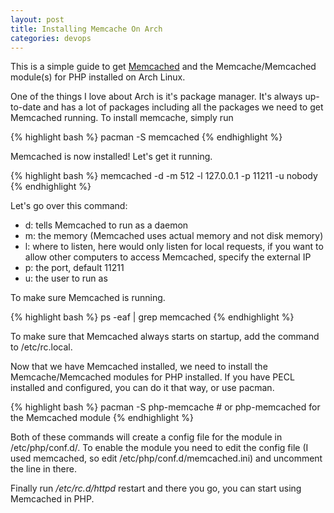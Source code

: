 ```yaml
---
layout: post
title: Installing Memcache On Arch
categories: devops
---
```

This is a simple guide to get [Memcached](http://memcached.org/) and the Memcache/Memcached module(s) for PHP installed on Arch Linux.

One of the things I love about Arch is it's package manager. It's always up-to-date and has a lot of packages including all the packages we need to get Memcached running. To install memcache, simply run

{% highlight bash %}
pacman -S memcached
{% endhighlight %}

Memcached is now installed! Let's get it running.

{% highlight bash %}
memcached -d -m 512 -l 127.0.0.1 -p 11211 -u nobody
{% endhighlight %}

Let's go over this command:

* d: tells Memcached to run as a daemon
* m: the memory (Memcached uses actual memory and not disk memory)
* l: where to listen, here would only listen for local requests, if you want to allow other computers to access Memcached, specify the external IP
* p: the port, default 11211
* u: the user to run as

To make sure Memcached is running.

{% highlight bash %}
ps -eaf | grep memcached
{% endhighlight %}

To make sure that Memcached always starts on startup, add the command to /etc/rc.local.

Now that we have Memcached installed, we need to install the Memcache/Memcached modules for PHP installed. If you have PECL installed and configured, you can do it that way, or use pacman.

{% highlight bash %}
pacman -S php-memcache # or php-memcached for the Memcached module
{% endhighlight %}

Both of these commands will create a config file for the module in /etc/php/conf.d/. To enable the module you need to edit the config file (I used memcached, so edit /etc/php/conf.d/memcached.ini) and uncomment the line in there.

Finally run */etc/rc.d/httpd* restart and there you go, you can start using Memcached in PHP.

